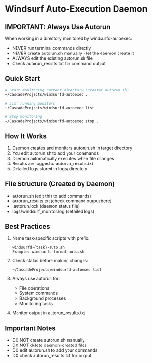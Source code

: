 # Windsurf Auto-Execution Daemon

## IMPORTANT: Always Use Autorun
When working in a directory monitored by windsurfd-autoexec:
- NEVER run terminal commands directly
- NEVER create autorun.sh manually - let the daemon create it
- ALWAYS edit the existing autorun.sh file
- Check autorun_results.txt for command output

## Quick Start
```bash
# Start monitoring current directory (creates autorun.sh)
~/CascadeProjects/windsurfd-autoexec .

# List running monitors
~/CascadeProjects/windsurfd-autoexec list

# Stop monitoring
~/CascadeProjects/windsurfd-autoexec stop .
```

## How It Works
1. Daemon creates and monitors autorun.sh in target directory
2. You edit autorun.sh to add your commands
3. Daemon automatically executes when file changes
4. Results are logged to autorun_results.txt
5. Detailed logs stored in logs/ directory

## File Structure (Created by Daemon)
- autorun.sh (edit this to add commands)
- autorun_results.txt (check command output here)
- .autorun.lock (daemon status file)
- logs/windsurf_monitor.log (detailed logs)

## Best Practices
1. Name task-specific scripts with prefix:
   ```
   windsurfd-{task}-auto.sh
   Example: windsurfd-format-auto.sh
   ```

2. Check status before making changes:
   ```bash
   ~/CascadeProjects/windsurfd-autoexec list
   ```

3. Always use autorun for:
   - File operations
   - System commands
   - Background processes
   - Monitoring tasks

4. Monitor output in autorun_results.txt

## Important Notes
- DO NOT create autorun.sh manually
- DO NOT delete daemon-created files
- DO edit autorun.sh to add your commands
- DO check autorun_results.txt for output
